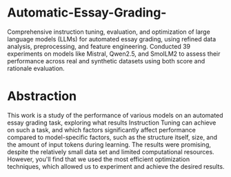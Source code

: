 # Automatic-Essay-Grading-
Comprehensive instruction tuning, evaluation, and optimization of large language models (LLMs) for automated essay grading, using refined data analysis, preprocessing, and feature engineering. Conducted 39 experiments on models like Mistral, Qwen2.5, and SmolLM2 to assess their performance across real and synthetic datasets using both score and rationale evaluation.

# Abstraction
This work is a study of the performance of various models on an automated essay grading task, exploring what results Instruction Tuning can achieve on such a task, and which factors significantly affect performance compared to model-specific factors, such as the structure itself, size, and the amount of input tokens during learning. The results were promising, despite the relatively small data set and limited computational resources. However, you'll find that we used the most efficient optimization techniques, which allowed us to experiment and achieve the desired results.

